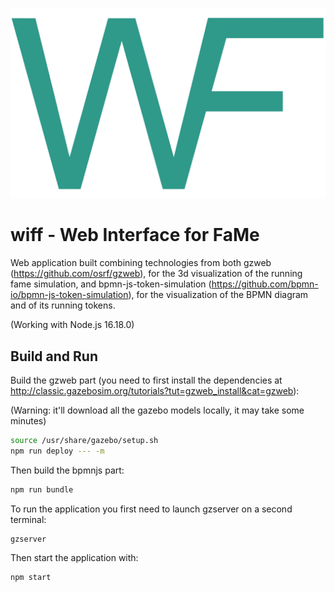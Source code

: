 <p align="center">
  <img src="./assets/wiff-logo.png">
</p>

# wiff - Web Interface for FaMe

Web application built combining technologies from both gzweb (https://github.com/osrf/gzweb), for the 3d visualization of the running fame simulation, and bpmn-js-token-simulation (https://github.com/bpmn-io/bpmn-js-token-simulation), for the visualization of the BPMN diagram and of its running tokens.

(Working with Node.js 16.18.0)

## Build and Run

Build the gzweb part (you need to first install the dependencies at http://classic.gazebosim.org/tutorials?tut=gzweb_install&cat=gzweb):

(Warning: it'll download all the gazebo models locally, it may take some minutes)

```sh
source /usr/share/gazebo/setup.sh
npm run deploy --- -m
```

Then build the bpmnjs part:

```sh
npm run bundle
```

To run the application you first need to launch gzserver on a second terminal:

```sh
gzserver
```

Then start the application with:

```sh
npm start
```